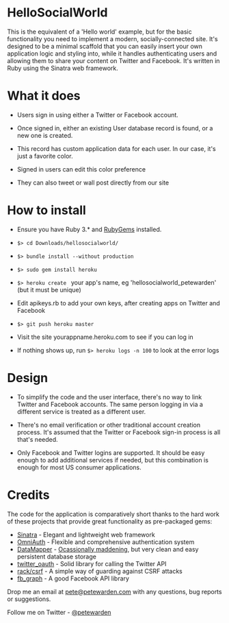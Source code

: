 HelloSocialWorld
================

This is the equivalent of a 'Hello world' example, but for the basic functionality you need to
implement a modern, socially-connected site. It's designed to be a minimal scaffold that you can
easily insert your own application logic and styling into, while it handles authenticating users
and allowing them to share your content on Twitter and Facebook. It's written in Ruby using the 
Sinatra web framework.

# What it does

- Users sign in using either a Twitter or Facebook account.

- Once signed in, either an existing User database record is found, or a new one is created.

- This record has custom application data for each user. In our case, it's just a favorite color.

- Signed in users can edit this color preference

- They can also tweet or wall post directly from our site

# How to install

- Ensure you have Ruby 3.* and [RubyGems](http://docs.rubygems.org/read/chapter/3) installed.

- `$> cd Downloads/hellosocialworld/`

- `$> bundle install --without production`

- `$> sudo gem install heroku`

- `$> heroku create ` your app's name, eg 'hellosocialworld_petewarden' (but it must be unique)

- Edit apikeys.rb to add your own keys, after creating apps on Twitter and Facebook

- `$> git push heroku master`

- Visit the site yourappname.heroku.com to see if you can log in

- If nothing shows up, run `$> heroku logs -n 100` to look at the error logs

# Design

- To simplify the code and the user interface, there's no way to link Twitter and Facebook 
accounts. The same person logging in via a different service is treated as a different user.

- There's no email verification or other traditional account creation process. It's assumed that
the Twitter or Facebook sign-in process is all that's needed.

- Only Facebook and Twitter logins are supported. It should be easy enough to add additional
services if needed, but this combination is enough for most US consumer applications.

# Credits

The code for the application is comparatively short thanks to the hard work of these projects
that provide great functionality as pre-packaged gems:

- [Sinatra](http://www.sinatrarb.com/) - Elegant and lightweight web framework
- [OmniAuth](https://github.com/intridea/omniauth) - Flexible and comprehensive authentication system
- [DataMapper](http://datamapper.org/) - [Ocassionally maddening](http://www.drmaciver.com/2010/04/datamapper-is-inherently-broken/), but very clean and easy persistent database storage
- [twitter_oauth](https://github.com/moomerman/twitter_oauth) - Solid library for calling the Twitter API 
- [rack/csrf](https://github.com/baldowl/rack_csrf) - A simple way of guarding against CSRF attacks
- [fb_graph](https://github.com/nov/fb_graph) - A good Facebook API library

Drop me an email at [pete@petewarden.com](mailto:pete@petewarden.com) with any questions, bug
reports or suggestions.

Follow me on Twitter - [@petewarden](http://twitter.com/petewarden)